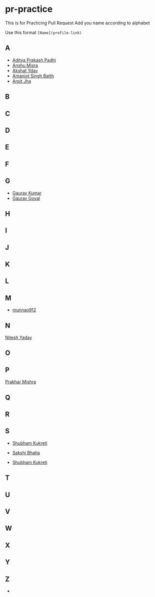 # pr-practice
This is for Practicing Pull Request 
Add you name according to alphabet

Use this format 
`[Name](profile-link)`

## A
- [Aditya Prakash Padhi](https://github.com/watashi-wa-aditya)
- [Anshu Misra](https://github.com/anshumisra)
- [Akshat Ydav](https://github.com/Akshat1202)
- [Amanjot Singh Batth](https://github.com/ajbatth)
- [Arpit Jha](https://github.com/Arpit-Jha)
## B

## C

## D

## E

## F

## G

- [Gaurav Kumar](https://github.com/itsKiranay)
- [Gaurav Goyal](https://github.com/GauravGoyal-123)


## H

## I

## J

## K

## L

## M
- [munnao912](https://github.com/munna0912)
## N
[Nitesh Yadav](https://github.com/Nitesh2905)

## O

## P
[Prakhar Mishra](https://github.com/prakhar3062)

## Q

## R

## S
- [Shubham Kukreti](https://github.com/KukretiShubham)

- [Sakshi Bhatia](https://github.com/sakshi79)

- [Shubham Kukreti](https://github.com/KukretiShubham)


## T

## U

## V

## W

## X

## Y

## Z
-
